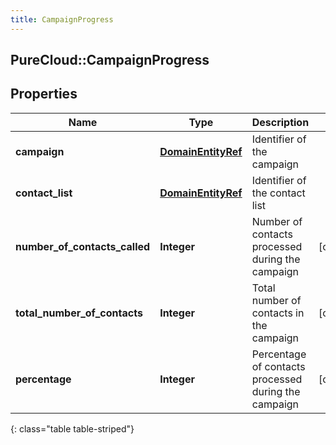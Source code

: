 ```yaml
---
title: CampaignProgress
---
```

## PureCloud::CampaignProgress

## Properties

|Name | Type | Description | Notes|
|------------ | ------------- | ------------- | -------------|
| **campaign** | [**DomainEntityRef**](DomainEntityRef.html) | Identifier of the campaign | |
| **contact_list** | [**DomainEntityRef**](DomainEntityRef.html) | Identifier of the contact list | |
| **number_of_contacts_called** | **Integer** | Number of contacts processed during the campaign | [optional] |
| **total_number_of_contacts** | **Integer** | Total number of contacts in the campaign | [optional] |
| **percentage** | **Integer** | Percentage of contacts processed during the campaign | [optional] |
{: class="table table-striped"}


